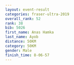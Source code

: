 ```yaml
---
layout: event-result 
categories: fraser-ultra-2019 
overall_rank: 52
rank: 38
bib: 5026
first_name: Anas Hamka
last_name: Ayob
distance: 50KM
category: 50KM
gender: Male
finish_time: 8-06-57
---
```

